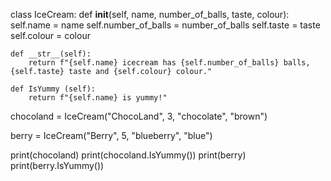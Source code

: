 class IceCream:
    def __init__(self, name, number_of_balls, taste, colour):
        self.name = name
        self.number_of_balls = number_of_balls
        self.taste = taste
        self.colour = colour

    def __str__(self): 
        return f"{self.name} icecream has {self.number_of_balls} balls, {self.taste} taste and {self.colour} colour."

    def IsYummy (self):
        return f"{self.name} is yummy!"

chocoland = IceCream("ChocoLand", 3, "chocolate", "brown")

berry = IceCream("Berry", 5, "blueberry", "blue")

print(chocoland)
print(chocoland.IsYummy())
print(berry)
print(berry.IsYummy())

